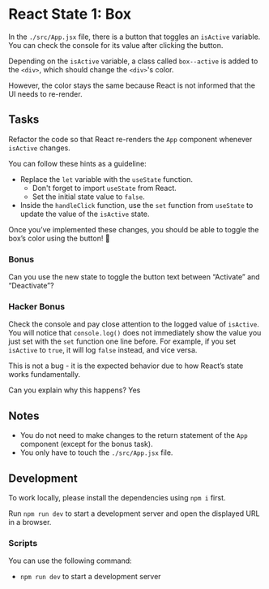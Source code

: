 # React State 1: Box

In the `./src/App.jsx` file, there is a button that toggles an `isActive` variable. You can check the console for its value after clicking the button.

Depending on the `isActive` variable, a class called `box--active` is added to the `<div>`, which should change the `<div>`'s color.

However, the color stays the same because React is not informed that the UI needs to re-render.

## Tasks

Refactor the code so that React re-renders the `App` component whenever `isActive` changes.

You can follow these hints as a guideline:

- Replace the `let` variable with the `useState` function.
  - Don't forget to import `useState` from React.
  - Set the initial state value to `false`.
- Inside the `handleClick` function, use the `set` function from `useState` to update the value of the `isActive` state.

Once you’ve implemented these changes, you should be able to toggle the box’s color using the button! 🎉

### Bonus

Can you use the new state to toggle the button text between “Activate” and “Deactivate”?

### Hacker Bonus

Check the console and pay close attention to the logged value of `isActive`. You will notice that `console.log()` does not immediately show the value you just set with the `set` function one line before. For example, if you set `isActive` to `true`, it will log `false` instead, and vice versa.

This is not a bug - it is the expected behavior due to how React’s state works fundamentally.

Can you explain why this happens?
Yes
## Notes

- You do not need to make changes to the return statement of the `App` component (except for the bonus task).
- You only have to touch the `./src/App.jsx` file.

## Development

To work locally, please install the dependencies using `npm i` first.

Run `npm run dev` to start a development server and open the displayed URL in a browser.

### Scripts

You can use the following command:

- `npm run dev` to start a development server
